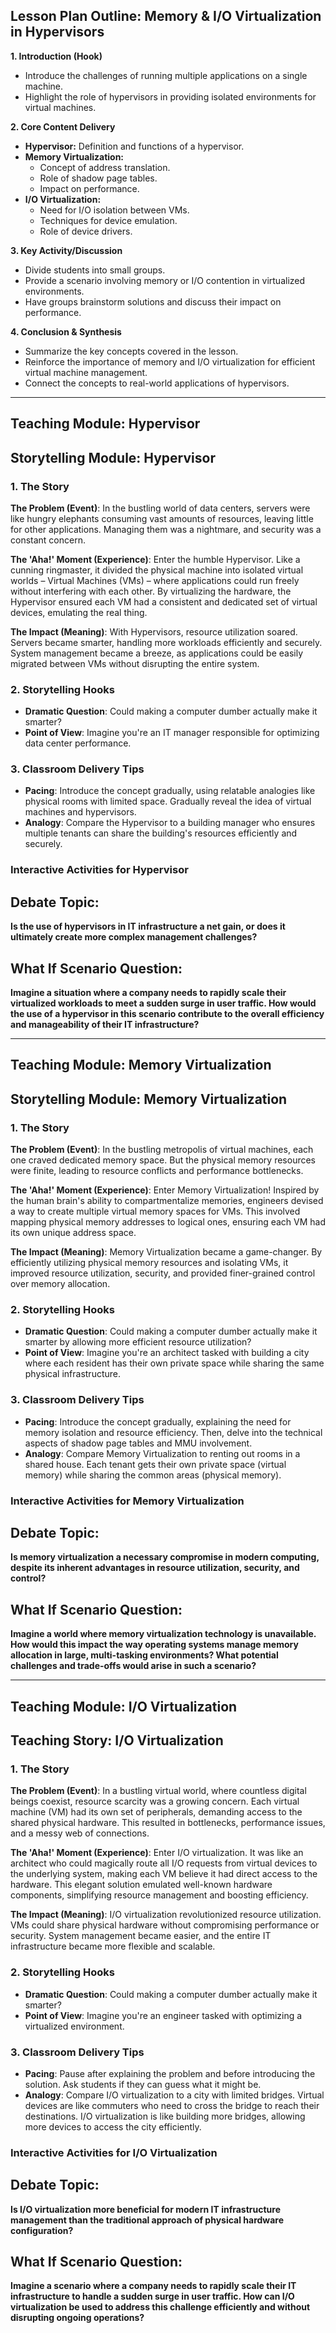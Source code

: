 ## **Lesson Plan Outline: Memory & I/O Virtualization in Hypervisors**

**1. Introduction (Hook)**
- Introduce the challenges of running multiple applications on a single machine.
- Highlight the role of hypervisors in providing isolated environments for virtual machines.


**2. Core Content Delivery**
- **Hypervisor:** Definition and functions of a hypervisor.
- **Memory Virtualization:** 
    - Concept of address translation.
    - Role of shadow page tables.
    - Impact on performance.
- **I/O Virtualization:**
    - Need for I/O isolation between VMs.
    - Techniques for device emulation.
    - Role of device drivers.


**3. Key Activity/Discussion**
- Divide students into small groups.
- Provide a scenario involving memory or I/O contention in virtualized environments.
- Have groups brainstorm solutions and discuss their impact on performance.


**4. Conclusion & Synthesis**
- Summarize the key concepts covered in the lesson.
- Reinforce the importance of memory and I/O virtualization for efficient virtual machine management.
- Connect the concepts to real-world applications of hypervisors.


---

## Teaching Module: Hypervisor
## Storytelling Module: Hypervisor

### 1. The Story

**The Problem (Event)**: In the bustling world of data centers, servers were like hungry elephants consuming vast amounts of resources, leaving little for other applications. Managing them was a nightmare, and security was a constant concern.

**The 'Aha!' Moment (Experience)**: Enter the humble Hypervisor. Like a cunning ringmaster, it divided the physical machine into isolated virtual worlds – Virtual Machines (VMs) – where applications could run freely without interfering with each other. By virtualizing the hardware, the Hypervisor ensured each VM had a consistent and dedicated set of virtual devices, emulating the real thing.

**The Impact (Meaning)**: With Hypervisors, resource utilization soared. Servers became smarter, handling more workloads efficiently and securely. System management became a breeze, as applications could be easily migrated between VMs without disrupting the entire system.

### 2. Storytelling Hooks

* **Dramatic Question**: Could making a computer dumber actually make it smarter?
* **Point of View**: Imagine you're an IT manager responsible for optimizing data center performance.


### 3. Classroom Delivery Tips

* **Pacing**: Introduce the concept gradually, using relatable analogies like physical rooms with limited space. Gradually reveal the idea of virtual machines and hypervisors.
* **Analogy**: Compare the Hypervisor to a building manager who ensures multiple tenants can share the building's resources efficiently and securely.

### Interactive Activities for Hypervisor
## Debate Topic:

**Is the use of hypervisors in IT infrastructure a net gain, or does it ultimately create more complex management challenges?**

## What If Scenario Question:

**Imagine a situation where a company needs to rapidly scale their virtualized workloads to meet a sudden surge in user traffic. How would the use of a hypervisor in this scenario contribute to the overall efficiency and manageability of their IT infrastructure?**


---

## Teaching Module: Memory Virtualization
## Storytelling Module: Memory Virtualization

### 1. The Story

**The Problem (Event)**: In the bustling metropolis of virtual machines, each one craved dedicated memory space. But the physical memory resources were finite, leading to resource conflicts and performance bottlenecks.

**The 'Aha!' Moment (Experience)**: Enter Memory Virtualization! Inspired by the human brain's ability to compartmentalize memories, engineers devised a way to create multiple virtual memory spaces for VMs. This involved mapping physical memory addresses to logical ones, ensuring each VM had its own unique address space.

**The Impact (Meaning)**: Memory Virtualization became a game-changer. By efficiently utilizing physical memory resources and isolating VMs, it improved resource utilization, security, and provided finer-grained control over memory allocation.

### 2. Storytelling Hooks

- **Dramatic Question**: Could making a computer dumber actually make it smarter by allowing more efficient resource utilization?
- **Point of View**: Imagine you're an architect tasked with building a city where each resident has their own private space while sharing the same physical infrastructure.

### 3. Classroom Delivery Tips

- **Pacing**: Introduce the concept gradually, explaining the need for memory isolation and resource efficiency. Then, delve into the technical aspects of shadow page tables and MMU involvement. 
- **Analogy**: Compare Memory Virtualization to renting out rooms in a shared house. Each tenant gets their own private space (virtual memory) while sharing the common areas (physical memory).

### Interactive Activities for Memory Virtualization
## Debate Topic:

**Is memory virtualization a necessary compromise in modern computing, despite its inherent advantages in resource utilization, security, and control?**

## What If Scenario Question:

**Imagine a world where memory virtualization technology is unavailable. How would this impact the way operating systems manage memory allocation in large, multi-tasking environments? What potential challenges and trade-offs would arise in such a scenario?**


---

## Teaching Module: I/O Virtualization
## Teaching Story: I/O Virtualization

### 1. The Story

**The Problem (Event)**: In a bustling virtual world, where countless digital beings coexist, resource scarcity was a growing concern. Each virtual machine (VM) had its own set of peripherals, demanding access to the shared physical hardware. This resulted in bottlenecks, performance issues, and a messy web of connections.

**The 'Aha!' Moment (Experience)**: Enter I/O virtualization. It was like an architect who could magically route all I/O requests from virtual devices to the underlying system, making each VM believe it had direct access to the hardware. This elegant solution emulated well-known hardware components, simplifying resource management and boosting efficiency.

**The Impact (Meaning)**: I/O virtualization revolutionized resource utilization. VMs could share physical hardware without compromising performance or security. System management became easier, and the entire IT infrastructure became more flexible and scalable.

### 2. Storytelling Hooks

* **Dramatic Question**: Could making a computer dumber actually make it smarter?
* **Point of View**: Imagine you're an engineer tasked with optimizing a virtualized environment.

### 3. Classroom Delivery Tips

* **Pacing**: Pause after explaining the problem and before introducing the solution. Ask students if they can guess what it might be.
* **Analogy**: Compare I/O virtualization to a city with limited bridges. Virtual devices are like commuters who need to cross the bridge to reach their destinations. I/O virtualization is like building more bridges, allowing more devices to access the city efficiently.

### Interactive Activities for I/O Virtualization
## Debate Topic:

**Is I/O virtualization more beneficial for modern IT infrastructure management than the traditional approach of physical hardware configuration?**

## What If Scenario Question:

**Imagine a scenario where a company needs to rapidly scale their IT infrastructure to handle a sudden surge in user traffic. How can I/O virtualization be used to address this challenge efficiently and without disrupting ongoing operations?**